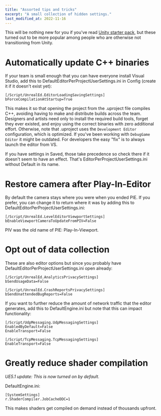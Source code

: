 ```yaml
---
title: "Assorted tips and tricks"
excerpt: "A small collection of hidden settings."
last_modified_at: 2022-11-16
---
```


This will be nothing new for you if you've read
[Unity starter pack](/2022/07/16/unity-starter-pack.html), but these turned out
to be more popular among people who are otherwise not transitioning from Unity.

# Automatically update C++ binaries
If your team is small enough that you can have everyone install Visual Studio,
add this to DefaultEditorPerProjectUserSettings.ini in Config (create it if it
doesn't exist yet):
```
[/Script/UnrealEd.EditorLoadingSavingSettings]
bForceCompilationAtStartup=True
```

This makes it so that opening the project from the .uproject file compiles C++,
avoiding having to make and distribute builds across the team.
Designers and artists need only to install the required build tools, forget they
ever existed, and enjoy using the correct binaries with zero additional effort.
Otherwise, note that .uproject uses the `Development Editor` configuration,
which is optimized. If you've been working with `DebugGame Editor` it might be
outdated. For developers the easy "fix" is to always launch the editor from VS.

If you have settings in Saved, those take precedence so check there if it
doesn't seem to have an effect. That's EditorPerProjectUserSettings.ini without
Default in its name.

# Restore camera after Play-In-Editor

By default the camera stays where you were when you ended PIE.
If you prefer, you can change it to return where it was by adding this to
DefaultEditorPerProjectUserSettings.ini:
```
[/Script/UnrealEd.LevelEditorViewportSettings]
bEnableViewportCameraToUpdateFromPIV=False
```

PIV was the old name of PIE: Play-In-Viewport.

# Opt out of data collection

These are also editor options but since you probably have
DefaultEditorPerProjectUserSettings.ini open already:
```
[/Script/UnrealEd.AnalyticsPrivacySettings]
bSendUsageData=False

[/Script/UnrealEd.CrashReportsPrivacySettings]
bSendUnattendedBugReports=False
```

If you want to further reduce the amount of network traffic that the editor
generates, add this to DefaultEngine.ini but note that this can impact
functionality:
```
[/Script/UdpMessaging.UdpMessagingSettings]
EnabledByDefault=False
EnableTransport=False

[/Script/TcpMessaging.TcpMessagingSettings]
EnableTransport=False
```

# Greatly reduce shader compilation

_UE5.1 update: This is now turned on by default._

DefaultEngine.ini:
```
[SystemSettings]
r.ShaderCompiler.JobCacheDDC=1
```

This makes shaders get compiled on demand instead of thousands upfront.
